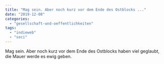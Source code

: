 ```yaml
---
title: "Mag sein. Aber noch kurz vor dem Ende des Ostblocks ..."
date: "2019-12-08"
categories: 
  - "gesellschaft-und-oeffentlichkeiten"
tags: 
  - "indieweb"
  - "soci"
---
```


Mag sein. Aber noch kurz vor dem Ende des Ostblocks haben viel geglaubt, die Mauer werde es ewig geben.

